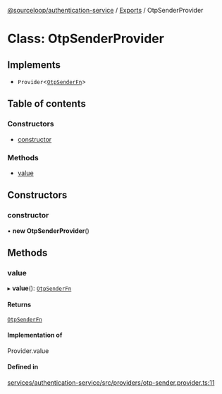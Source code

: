 [@sourceloop/authentication-service](../README.md) / [Exports](../modules.md) / OtpSenderProvider

# Class: OtpSenderProvider

## Implements

- `Provider`<[`OtpSenderFn`](../modules.md#otpsenderfn)\>

## Table of contents

### Constructors

- [constructor](OtpSenderProvider.md#constructor)

### Methods

- [value](OtpSenderProvider.md#value)

## Constructors

### constructor

• **new OtpSenderProvider**()

## Methods

### value

▸ **value**(): [`OtpSenderFn`](../modules.md#otpsenderfn)

#### Returns

[`OtpSenderFn`](../modules.md#otpsenderfn)

#### Implementation of

Provider.value

#### Defined in

[services/authentication-service/src/providers/otp-sender.provider.ts:11](https://github.com/sourcefuse/loopback4-microservice-catalog/blob/00e854d46/services/authentication-service/src/providers/otp-sender.provider.ts#L11)
